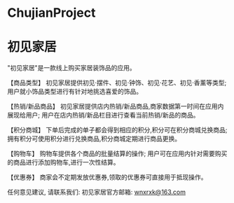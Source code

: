 # ChujianProject
# 初见家居

  "初见家居"是一款线上购买家居装饰品的应用。
  
  【商品类型】
  初见家居提供初见·摆件、初见·钟饰、初见·花艺、初见·香薰等类型;
  用户就小饰品类型进行有针对地挑选喜爱的饰品。
  
  【热销/新品商品】
  初见家居提供店内热销/新品商品,商家数据第一时间在应用内展现给用户;
  用户在店内热销/新品栏目进行查看当前热销/新品的商品。

  【积分商城】
  下单后完成的单子都会得到相应的积分,积分可在积分商城兑换商品;
  拥有积分可使用积分进行兑换商品,积分商城定期进行商品更换。
  
  【购物车】
  购物车提供各个商品的批量结算的操作;
  用户可在应用内针对需要购买的商品进行添加购物车,进行一次性结算。
  
  【优惠券】
  商家会不定期发放优惠券,领取的优惠券可直接用于抵现操作。
  
  任何意见建议, 请联系我们: 
  初见家居官方邮箱: wnxrxk@163.com
